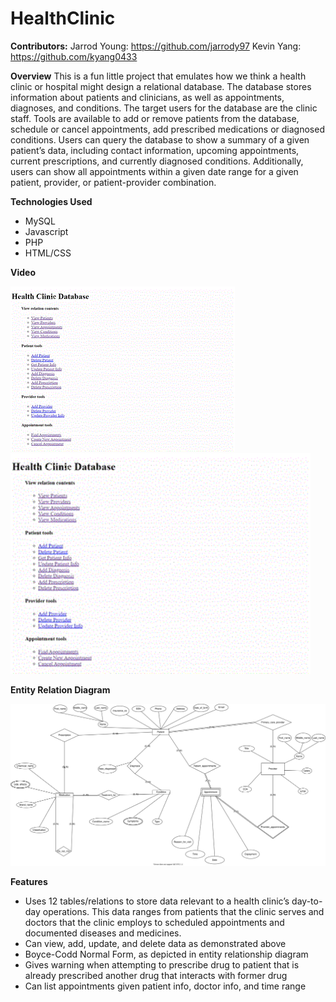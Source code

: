 # HealthClinic
**Contributors:**
Jarrod Young: https://github.com/jarrody97
Kevin Yang: https://github.com/kyang0433

**Overview**
This is a fun little project that emulates how we think a health clinic or hospital might design a relational database. The database stores information about patients and clinicians, as well as appointments, diagnoses, and conditions. The target users for the database are the clinic staff. Tools are available to add or remove patients from the database, schedule or cancel appointments, add prescribed medications or diagnosed conditions. Users can query the database to show a summary of a given patient’s data, including contact information, upcoming appointments, current prescriptions, and currently diagnosed conditions. Additionally, users can show all appointments within a given date range for a given patient, provider, or patient-provider combination.

**Technologies Used**
* MySQL
* Javascript
* PHP
* HTML/CSS

**Video**

![](health-clinic-dbms-demo.gif)
<img src="/health-clinic-dbms-demo.gif" width="480">

**Entity Relation Diagram**

![](health-clinic-ER-diagram.svg)


**Features**
* Uses 12 tables/relations to store data relevant to a health clinic’s day-to-day operations. This data ranges from patients that the clinic serves and doctors that the clinic employs to scheduled appointments and documented diseases and medicines.
* Can view, add, update, and delete data as demonstrated above
* Boyce-Codd Normal Form, as depicted in entity relationship diagram
* Gives warning when attempting to prescribe drug to patient that is already prescribed another drug that interacts with former drug 
* Can list appointments given patient info, doctor info, and time range
